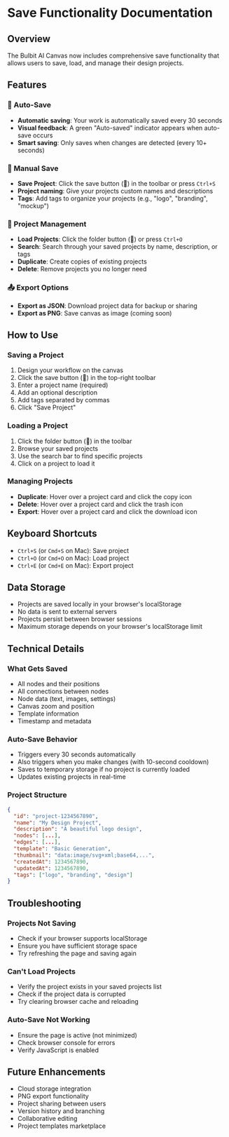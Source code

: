 # Save Functionality Documentation

## Overview
The Bulbit AI Canvas now includes comprehensive save functionality that allows users to save, load, and manage their design projects.

## Features

### 🚀 Auto-Save
- **Automatic saving**: Your work is automatically saved every 30 seconds
- **Visual feedback**: A green "Auto-saved" indicator appears when auto-save occurs
- **Smart saving**: Only saves when changes are detected (every 10+ seconds)

### 💾 Manual Save
- **Save Project**: Click the save button (💾) in the toolbar or press `Ctrl+S`
- **Project naming**: Give your projects custom names and descriptions
- **Tags**: Add tags to organize your projects (e.g., "logo", "branding", "mockup")

### 📁 Project Management
- **Load Projects**: Click the folder button (📁) or press `Ctrl+O`
- **Search**: Search through your saved projects by name, description, or tags
- **Duplicate**: Create copies of existing projects
- **Delete**: Remove projects you no longer need

### 📤 Export Options
- **Export as JSON**: Download project data for backup or sharing
- **Export as PNG**: Save canvas as image (coming soon)

## How to Use

### Saving a Project
1. Design your workflow on the canvas
2. Click the save button (💾) in the top-right toolbar
3. Enter a project name (required)
4. Add an optional description
5. Add tags separated by commas
6. Click "Save Project"

### Loading a Project
1. Click the folder button (📁) in the toolbar
2. Browse your saved projects
3. Use the search bar to find specific projects
4. Click on a project to load it

### Managing Projects
- **Duplicate**: Hover over a project card and click the copy icon
- **Delete**: Hover over a project card and click the trash icon
- **Export**: Hover over a project card and click the download icon

## Keyboard Shortcuts
- `Ctrl+S` (or `Cmd+S` on Mac): Save project
- `Ctrl+O` (or `Cmd+O` on Mac): Load project
- `Ctrl+E` (or `Cmd+E` on Mac): Export project

## Data Storage
- Projects are saved locally in your browser's localStorage
- No data is sent to external servers
- Projects persist between browser sessions
- Maximum storage depends on your browser's localStorage limit

## Technical Details

### What Gets Saved
- All nodes and their positions
- All connections between nodes
- Node data (text, images, settings)
- Canvas zoom and position
- Template information
- Timestamp and metadata

### Auto-Save Behavior
- Triggers every 30 seconds automatically
- Also triggers when you make changes (with 10-second cooldown)
- Saves to temporary storage if no project is currently loaded
- Updates existing projects in real-time

### Project Structure
```json
{
  "id": "project-1234567890",
  "name": "My Design Project",
  "description": "A beautiful logo design",
  "nodes": [...],
  "edges": [...],
  "template": "Basic Generation",
  "thumbnail": "data:image/svg+xml;base64,...",
  "createdAt": 1234567890,
  "updatedAt": 1234567890,
  "tags": ["logo", "branding", "design"]
}
```

## Troubleshooting

### Projects Not Saving
- Check if your browser supports localStorage
- Ensure you have sufficient storage space
- Try refreshing the page and saving again

### Can't Load Projects
- Verify the project exists in your saved projects list
- Check if the project data is corrupted
- Try clearing browser cache and reloading

### Auto-Save Not Working
- Ensure the page is active (not minimized)
- Check browser console for errors
- Verify JavaScript is enabled

## Future Enhancements
- Cloud storage integration
- PNG export functionality
- Project sharing between users
- Version history and branching
- Collaborative editing
- Project templates marketplace

